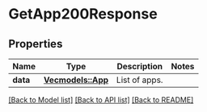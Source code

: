 # GetApp200Response

## Properties

Name | Type | Description | Notes
------------ | ------------- | ------------- | -------------
**data** | [**Vec<models::App>**](App.md) | List of apps. | 

[[Back to Model list]](../README.md#documentation-for-models) [[Back to API list]](../README.md#documentation-for-api-endpoints) [[Back to README]](../README.md)


